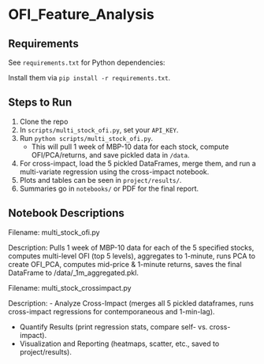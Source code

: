 # OFI_Feature_Analysis

## Requirements
See `requirements.txt` for Python dependencies:

Install them via `pip install -r requirements.txt`.

## Steps to Run
1. Clone the repo
2. In `scripts/multi_stock_ofi.py`, set your `API_KEY`.
3. Run `python scripts/multi_stock_ofi.py`.
   - This will pull 1 week of MBP-10 data for each stock, compute OFI/PCA/returns, and save pickled data in `/data`.
4. For cross-impact, load the 5 pickled DataFrames, merge them, and run a multi-variate regression using the cross-impact notebook.
5. Plots and tables can be seen in `project/results/`.
6. Summaries go in `notebooks/` or PDF for the final report.

## Notebook Descriptions

Filename: multi_stock_ofi.py

Description:
  Pulls 1 week of MBP-10 data for each of the 5 specified stocks,
  computes multi-level OFI (top 5 levels), aggregates to 1-minute,
  runs PCA to create OFI_PCA, computes mid-price & 1-minute returns,
  saves the final DataFrame to /data/<symbol>_1m_aggregated.pkl.

Filename: multi_stock_crossimpact.py

Description: - Analyze Cross-Impact (merges all 5 pickled dataframes,
     runs cross-impact regressions for contemporaneous
     and 1-min-lag).
  - Quantify Results (print regression stats, compare self-
     vs. cross-impact).
  - Visualization and Reporting (heatmaps, scatter, etc.,
     saved to project/results).

